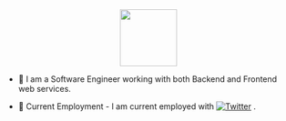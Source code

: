 <div id="header" align="center">
  <img src="https://avatars.githubusercontent.com/u/67403295?v=4" width="100"/>
</div>

- :telescope: I am a Software Engineer working with both Backend and Frontend web services.

- :seedling: Current Employment - I am current employed with [![Twitter](https://img.shields.io/twitter/url/https/twitter.com/cloudposse.svg?style=social&label=Follow%20%40cloudposse)](https://twitter.com/freebiesfrozen)
.
